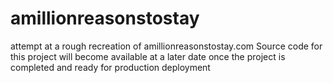 # amillionreasonstostay
attempt at a rough recreation of amillionreasonstostay.com
Source code for this project will become available at a later date once the project is completed and ready for production deployment
